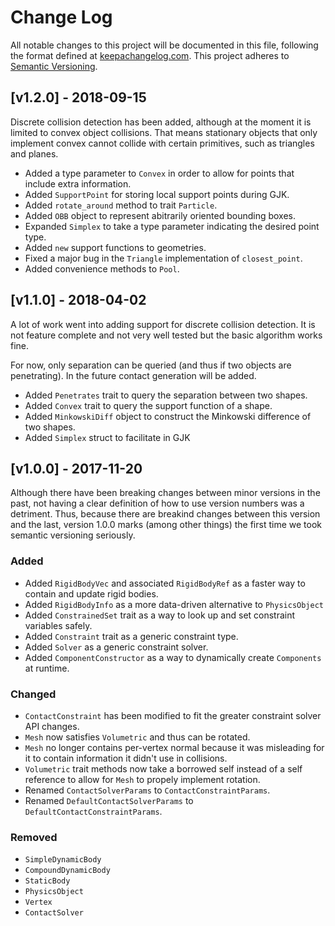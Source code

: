 # Change Log

All notable changes to this project will be documented in this file, following
the format defined at [keepachangelog.com](http://keepachangelog.com/).
This project adheres to [Semantic Versioning](http://semver.org/).

## [v1.2.0] - 2018-09-15

Discrete collision detection has been added, although at the moment it is 
limited to convex object collisions. That means stationary objects that only 
implement convex cannot collide with certain primitives, such as triangles and 
planes.

- Added a type parameter to `Convex` in order to allow for points that include extra information.
- Added `SupportPoint` for storing local support points during GJK.
- Added `rotate_around` method to trait `Particle`.
- Added `OBB` object to represent abitrarily oriented bounding boxes.
- Expanded `Simplex` to take a type parameter indicating the desired point type.
- Added `new` support functions to geometries. 
- Fixed a major bug in the `Triangle` implementation of `closest_point`.
- Added convenience methods to `Pool`.

## [v1.1.0] - 2018-04-02

A lot of work went into adding support for discrete collision detection. It is 
not feature complete and not very well tested but the basic algorithm works fine.

For now, only separation can be queried (and thus if two objects are penetrating). 
In the future contact generation will be added.

- Added `Penetrates` trait to query the separation between two shapes.
- Added `Convex` trait to query the support function of a shape.
- Added `MinkowskiDiff` object to construct the Minkowski difference of two shapes.
- Added `Simplex` struct to facilitate in GJK

## [v1.0.0] - 2017-11-20

Although there have been breaking changes between minor versions in the past,
not having a clear definition of how to use version numbers was a detriment. 
Thus, because there are breakind changes between this version and the last, 
version 1.0.0 marks (among other things) the first time we took semantic 
versioning seriously.

### Added

- Added `RigidBodyVec` and associated `RigidBodyRef` as a faster way to contain and update rigid bodies.
- Added `RigidBodyInfo` as a more data-driven alternative to `PhysicsObject`
- Added `ConstrainedSet` trait as a way to look up and set constraint variables safely.
- Added `Constraint` trait as a generic constraint type.
- Added `Solver` as a generic constraint solver.
- Added `ComponentConstructor` as a way to dynamically create `Components` at runtime. 

### Changed

- `ContactConstraint` has been modified to fit the greater constraint solver API changes.
- `Mesh` now satisfies `Volumetric` and thus can be rotated.
- `Mesh` no longer contains per-vertex normal because it was misleading for it
  to contain information it didn't use in collisions. 
- `Volumetric` trait methods now take a borrowed self instead of a self reference to allow 
  for `Mesh` to propely implement rotation.
- Renamed `ContactSolverParams` to `ContactConstraintParams`.
- Renamed `DefaultContactSolverParams` to `DefaultContactConstraintParams`.

### Removed 

- `SimpleDynamicBody`
- `CompoundDynamicBody`
- `StaticBody`
- `PhysicsObject`
- `Vertex`
- `ContactSolver`
